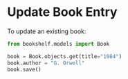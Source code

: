 # Update Book Entry

To update an existing book:

```python
from bookshelf.models import Book

book = Book.objects.get(title="1984")
book.author = "G. Orwell"
book.save()


